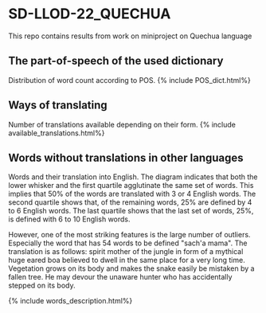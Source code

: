 # SD-LLOD-22_QUECHUA
This repo contains results from work on miniproject on Quechua language


## The part-of-speech of the used dictionary
Distribution of word count according to POS.
{% include POS_dict.html%}

## Ways of translating
Number of translations available depending on their form.
{% include available_translations.html%}

## Words without translations in other languages
Words and their translation into English. The diagram indicates that both the lower whisker and the first quartile agglutinate the same set of words. This implies that 50% of the words are translated with 3 or 4 English words. The second quartile shows that, of the remaining words, 25% are defined by 4 to 6 English words. The last quartile shows that the last set of words, 25%, is defined with 6 to 10 English words. 

However, one of the most striking features is the large number of outliers. Especially the word that has 54 words to be defined "sach'a mama". The translation is as follows: spirit mother of the jungle in form of a mythical huge eared boa believed to dwell in the same place for a very long time. Vegetation grows on its body and makes the snake easily be mistaken by a fallen tree. He may devour the unaware hunter who has accidentally stepped on its body.

{% include words_description.html%}
